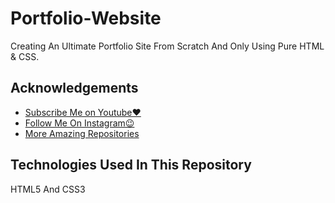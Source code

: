 
# Portfolio-Website

Creating An Ultimate Portfolio Site From Scratch And Only Using Pure HTML & CSS.

## Acknowledgements

 - [Subscribe Me on Youtube❤️](https://www.youtube.com/@mehtabcodes)
 - [Follow Me On Instagram😉](https://www.instagram.com/mehtabcodes)
 - [More Amazing Repositories](https://github.com/mehtabcodes7)


## Technologies Used In This Repository
HTML5 And CSS3
